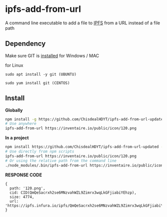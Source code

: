 # ipfs-add-from-url
A command line executable to add a file to [IPFS](http://ipfs.io) from a URL instead of a file path

## Dependency
Make sure GIT is [installed](https://git-scm.com/download) for Windows / MAC

for Linux 
```
sudo apt install -y git (UBUNTU)

sudo yum install git (CENTOS)
```


## Install
**Globally**
```sh
npm install -g https://github.com/ChisdealHDYT/ipfs-add-from-url-updated
# Use anywhere
ipfs-add-from-url https://inventaire.io/public/icon/120.png
```

**In a project**
```sh
npm install https://github.com/ChisdealHDYT/ipfs-add-from-url-updated --save
# Use directly from npm scripts
ipfs-add-from-url https://inventaire.io/public/icon/120.png
# Or using the relative path from the command line
./node_modules/.bin/ipfs-add-from-url https://inventaire.io/public/icon/120.png
```

**RESPONSE CODE**

```
{
  path: '120.png',
  cid: CID(QmQeSacrxh2se6MNzvahWZL9Zimrx3wqLkGFjiabiYEhzp),
  size: 4774,
  url: 'https://ipfs.infura.io/ipfs/QmQeSacrxh2se6MNzvahWZL9Zimrx3wqLkGFjiabiYEhzp'
}
```
